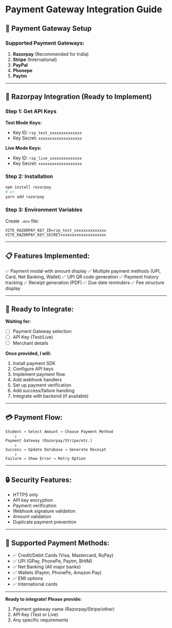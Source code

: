 # Payment Gateway Integration Guide

## 🔐 Payment Gateway Setup

### Supported Payment Gateways:

1. **Razorpay** (Recommended for India)
2. **Stripe** (International)
3. **PayPal**
4. **Phonepe**
5. **Paytm**

---

## 🚀 Razorpay Integration (Ready to Implement)

### Step 1: Get API Keys

**Test Mode Keys:**
- Key ID: `rzp_test_xxxxxxxxxxxxxx`
- Key Secret: `xxxxxxxxxxxxxxxxxxx`

**Live Mode Keys:**
- Key ID: `rzp_live_xxxxxxxxxxxxxx`
- Key Secret: `xxxxxxxxxxxxxxxxxxx`

### Step 2: Installation

```bash
npm install razorpay
# or
yarn add razorpay
```

### Step 3: Environment Variables

Create `.env` file:
```
VITE_RAZORPAY_KEY_ID=rzp_test_xxxxxxxxxxxxxx
VITE_RAZORPAY_KEY_SECRET=xxxxxxxxxxxxxxxxxxx
```

---

## 📋 Features Implemented:

✅ Payment modal with amount display
✅ Multiple payment methods (UPI, Card, Net Banking, Wallet)
✅ UPI QR code generation
✅ Payment history tracking
✅ Receipt generation (PDF)
✅ Due date reminders
✅ Fee structure display

---

## 🔄 Ready to Integrate:

**Waiting for:**
- [ ] Payment Gateway selection
- [ ] API Key (Test/Live)
- [ ] Merchant details

**Once provided, I will:**
1. Install payment SDK
2. Configure API keys
3. Implement payment flow
4. Add webhook handlers
5. Set up payment verification
6. Add success/failure handling
7. Integrate with backend (if available)

---

## 💳 Payment Flow:

```
Student → Select Amount → Choose Payment Method
    ↓
Payment Gateway (Razorpay/Stripe/etc.)
    ↓
Success → Update Database → Generate Receipt
    ↓
Failure → Show Error → Retry Option
```

---

## 🔒 Security Features:

- HTTPS only
- API key encryption
- Payment verification
- Webhook signature validation
- Amount validation
- Duplicate payment prevention

---

## 📱 Supported Payment Methods:

- ✅ Credit/Debit Cards (Visa, Mastercard, RuPay)
- ✅ UPI (GPay, PhonePe, Paytm, BHIM)
- ✅ Net Banking (All major banks)
- ✅ Wallets (Paytm, PhonePe, Amazon Pay)
- ✅ EMI options
- ✅ International cards

---

**Ready to integrate! Please provide:**
1. Payment gateway name (Razorpay/Stripe/other)
2. API Key (Test or Live)
3. Any specific requirements
